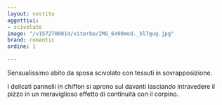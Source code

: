 ```yaml
---
layout: vestito
aggettivi:
- scivolato
image: "/v1572700014/viterbo/IMG_6490mod._bl7gug.jpg"
brand: romantic
ordine: 1

---
```

Sensualissimo abito da sposa scivolato con tessuti in sovrapposizione.

I delicati pannelli in chiffon  si aprono sul davanti lasciando intravedere il pizzo in un meraviglioso effetto di continuità con il corpino.